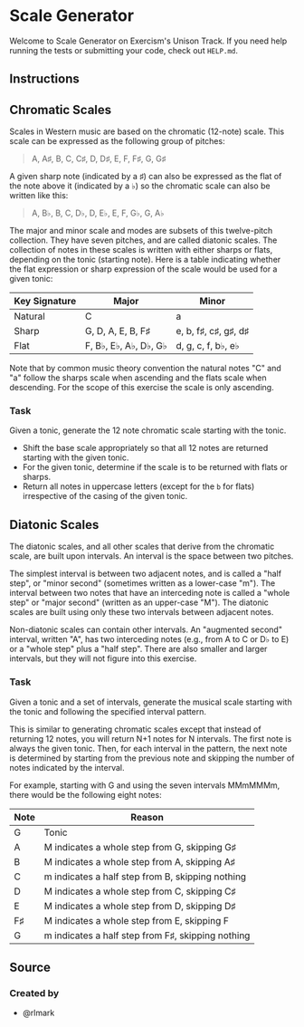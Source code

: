 # Scale Generator

Welcome to Scale Generator on Exercism's Unison Track.
If you need help running the tests or submitting your code, check out `HELP.md`.

## Instructions

## Chromatic Scales

Scales in Western music are based on the chromatic (12-note) scale. This
scale can be expressed as the following group of pitches:

> A, A♯, B, C, C♯, D, D♯, E, F, F♯, G, G♯

A given sharp note (indicated by a ♯) can also be expressed as the flat
of the note above it (indicated by a ♭) so the chromatic scale can also be
written like this:

> A, B♭, B, C, D♭, D, E♭, E, F, G♭, G, A♭

The major and minor scale and modes are subsets of this twelve-pitch
collection. They have seven pitches, and are called diatonic scales.
The collection of notes in these scales is written with either sharps or
flats, depending on the tonic (starting note). Here is a table indicating
whether the flat expression or sharp expression of the scale would be used for
a given tonic:

| Key Signature | Major                 | Minor                |
| ------------- | --------------------- | -------------------- |
| Natural       | C                     | a                    |
| Sharp         | G, D, A, E, B, F♯     | e, b, f♯, c♯, g♯, d♯ |
| Flat          | F, B♭, E♭, A♭, D♭, G♭ | d, g, c, f, b♭, e♭   |

Note that by common music theory convention the natural notes "C" and "a"
follow the sharps scale when ascending and the flats scale when descending.
For the scope of this exercise the scale is only ascending.

### Task

Given a tonic, generate the 12 note chromatic scale starting with the tonic.

- Shift the base scale appropriately so that all 12 notes are returned
starting with the given tonic.
- For the given tonic, determine if the scale is to be returned with flats
or sharps.
- Return all notes in uppercase letters (except for the `b` for flats)
irrespective of the casing of the given tonic.

## Diatonic Scales

The diatonic scales, and all other scales that derive from the
chromatic scale, are built upon intervals. An interval is the space
between two pitches.

The simplest interval is between two adjacent notes, and is called a
"half step", or "minor second" (sometimes written as a lower-case "m").
The interval between two notes that have an interceding note is called
a "whole step" or "major second" (written as an upper-case "M"). The
diatonic scales are built using only these two intervals between
adjacent notes.

Non-diatonic scales can contain other intervals.  An "augmented second"
interval, written "A", has two interceding notes (e.g., from A to C or D♭ to E)
or a "whole step" plus a "half step". There are also smaller and larger
intervals, but they will not figure into this exercise.

### Task

Given a tonic and a set of intervals, generate the musical scale starting with
the tonic and following the specified interval pattern.

This is similar to generating chromatic scales except that instead of returning
12 notes, you will return N+1 notes for N intervals.
The first note is always the given tonic.
Then, for each interval in the pattern, the next note is determined by starting from the previous note and skipping the number of notes indicated by the interval.

For example, starting with G and using the seven intervals MMmMMMm, there would be the following eight notes:

Note | Reason
--|--
G | Tonic
A | M indicates a whole step from G, skipping G♯
B | M indicates a whole step from A, skipping A♯
C | m indicates a half step from B, skipping nothing
D | M indicates a whole step from C, skipping C♯
E | M indicates a whole step from D, skipping D♯
F♯ | M indicates a whole step from E, skipping F
G | m indicates a half step from F♯, skipping nothing

## Source

### Created by

- @rlmark